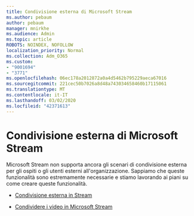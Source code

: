 ```yaml
---
title: Condivisione esterna di Microsoft Stream
ms.author: pebaum
author: pebaum
manager: mnirkhe
ms.audience: Admin
ms.topic: article
ROBOTS: NOINDEX, NOFOLLOW
localization_priority: Normal
ms.collection: Adm_O365
ms.custom:
- "9001694"
- "3771"
ms.openlocfilehash: 06ec178a2012872a0a4d5462b795229aeca67016
ms.sourcegitcommit: 221cec50b7026a8d48a743034658460b17115061
ms.translationtype: MT
ms.contentlocale: it-IT
ms.lasthandoff: 03/02/2020
ms.locfileid: "42371613"
---
```

# <a name="microsoft-stream-external-sharing"></a>Condivisione esterna di Microsoft Stream

Microsoft Stream non supporta ancora gli scenari di condivisione esterna per gli ospiti o gli utenti esterni all'organizzazione. Sappiamo che queste funzionalità sono estremamente necessarie e stiamo lavorando ai piani su come creare queste funzionalità.

- [Condivisione esterna in Stream](https://docs.microsoft.com/en-us/stream/portal-share-video#external-sharing)

- [Condividere i video in Microsoft Stream](https://docs.microsoft.com/en-us/stream/portal-share-video)
